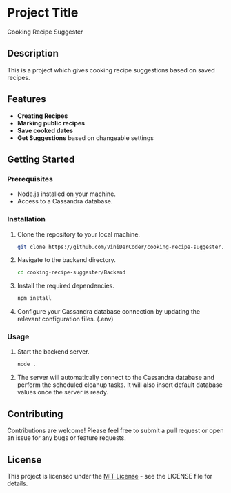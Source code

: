# Project Title

Cooking Recipe Suggester

## Description

This is a project which gives cooking recipe suggestions based on saved recipes.

## Features

- **Creating Recipes**
- **Marking public recipes**
- **Save cooked dates**
- **Get Suggestions** based on changeable settings

## Getting Started

### Prerequisites

- Node.js installed on your machine.
- Access to a Cassandra database.

### Installation

1. Clone the repository to your local machine.
   ```bash
   git clone https://github.com/ViniDerCoder/cooking-recipe-suggester.git
   ```
2. Navigate to the backend directory.
   ```bash
   cd cooking-recipe-suggester/Backend
   ```
3. Install the required dependencies.
   ```bash
   npm install
   ```
4. Configure your Cassandra database connection by updating the relevant configuration files. (.env)

### Usage

1. Start the backend server.
   ```bash
   node .
   ```
2. The server will automatically connect to the Cassandra database and perform the scheduled cleanup tasks. It will also insert default database values once the server is ready.

## Contributing

Contributions are welcome! Please feel free to submit a pull request or open an issue for any bugs or feature requests.

## License

This project is licensed under the [MIT License](LICENSE.md) - see the LICENSE file for details.
